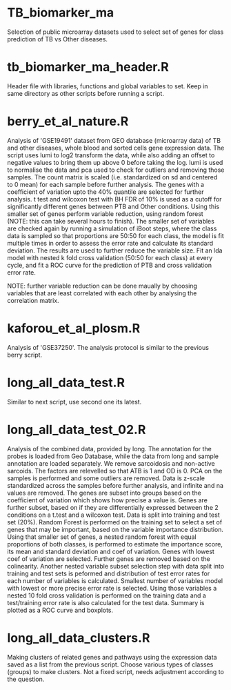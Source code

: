 # TB_biomarker_ma
Selection of public microarray datasets used to select set of genes for class prediction of TB vs Other diseases.

# tb_biomarker_ma_header.R
Header file with libraries, functions and global variables to set. Keep in same directory as other scripts
before running a script.

# berry_et_al_nature.R
Analysis of 'GSE19491' dataset from GEO database (microarray data) of TB and other diseases, whole blood and 
sorted cells gene expression data. The script uses lumi to log2 transform the data, while also adding an offset
to negative values to bring them up above 0 before taking the log. lumi is used to normalise the data and pca
used to check for outliers and removing those samples. The count matrix is scaled (i.e. standardized on sd and
centered to 0 mean) for each sample before further analysis. The genes with a coefficient of variation upto the 40% 
quantile are selected for further analysis. t test and wilcoxon test with BH FDR of 10% is used as a cutoff for 
significantly different genes between PTB and Other conditions. Using this smaller set of genes perform variable reduction,
using random forest (NOTE: this can take several hours to finish). The smaller set of variables are checked again by 
running a simulation of iBoot steps, where the class data is sampled so that proportions are 50:50 for each class, the 
model is fit multiple times in order to assess the error rate and calculate its standard deviation. The results are used
to further reduce the variable size. Fit an lda model with nested k fold cross validation (50:50 for each class) at every
cycle, and fit a ROC curve for the prediction of PTB and cross validation error rate. 

NOTE: further variable reduction can be done maually by choosing variables that are least correlated with each other
by analysing the correlation matrix.

# kaforou_et_al_plosm.R
Analysis of 'GSE37250'. The analysis protocol is similar to the previous berry script.

# long_all_data_test.R
Similar to next script, use second one its latest.

# long_all_data_test_02.R
Analysis of the combined data, provided by long. The annotation for the probes is loaded from Geo Database, while the 
data from long and sample annotation are loaded separately. We remove sarcoidosis and non-active sarcoids. The factors are relevelled
so that ATB is 1 and OD is 0. PCA on the samples is performed and some outliers are removed. Data is z-scale standardized across
the samples before further analysis, and infinite and na values are removed. The genes are subset into groups based on the 
coefficient of variation which shows how precise a value is. Genes are further subset, based on if they are differentially expressed
between the 2 conditions on a t.test and a wilcoxon test. Data is split into training and test set (20%). Random Forest is performed
on the training set to select a set of genes that may be important, based on the variable importance distribution. Using that smaller
set of genes, a nested random forest with equal proportions of both classes, is performed to estimate the importance score, its mean
and standard deviation and coef of variation. Genes with lowest coef of variation are selected. Further genes are removed based
on the colinearity. Another nested variable subset selection step with data split into training and test sets is peformed and 
distribution of test error rates for each number of variables is calculated. Smallest number of variables model with lowest or
more precise error rate is selected. Using those variables a nested 10 fold cross validation is performed on the training data
and a test/training error rate is also calculated for the test data. Summary is plotted as a ROC curve and boxplots.

# long_all_data_clusters.R
Making clusters of related genes and pathways using the expression data saved as a list from the previous script. Choose various 
types of classes (groups) to make clusters. Not a fixed script, needs adjustment according to the question.